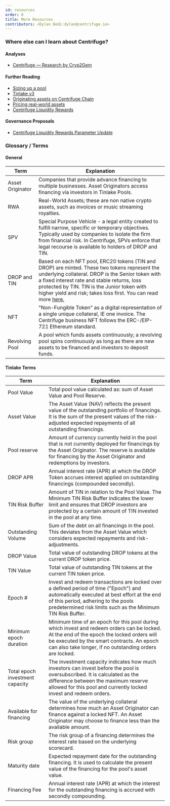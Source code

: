 ```yaml
---
id: resources
order: 6
title: More Resources
contributors: <Dylan Dedi:dylan@centrifuge.io>
---
```


### Where else can I learn about Centrifuge?

#### Analyses

- [Centrifuge — Research by Cryp2Gem](https://cryp2gem.medium.com/centrifuge-research-by-cryp2gem-8331d02c824a)

#### Further Reading

- [Sizing up a pool](https://medium.com/centrifuge/investing-in-your-first-tinlake-pool-how-to-dyor-5b79cf88861c)
- [Tinlake v3](https://medium.com/centrifuge/tinlake-v3-growing-defi-usability-to-the-real-world-4d6acce869d8)
- [Originating assets on Centrifuge Chain](https://medium.com/centrifuge/why-originate-real-world-assets-on-centrifuge-chain-cedd705fcca1)
- [Pricing real-world assets](https://medium.com/centrifuge/tinlake-pricing-and-valuation-series-part-1-how-to-price-real-world-assets-cf6655132bef)
- [Centrifuge Liquidity Rewards](https://medium.com/centrifuge/start-earning-radial-rad-rewards-for-tinlake-cbd98fcd8330)

#### Governance Proposals

- [Centrifuge Liquidity Rewards Parameter Update](https://gov.centrifuge.io/t/request-for-comments-radial-rewards-parameter-update/1769)

### Glossary / Terms

#### General

| Term             | Explanation                                                                                                                                                                                                                                                                                                                                                                      |
| ---------------- | -------------------------------------------------------------------------------------------------------------------------------------------------------------------------------------------------------------------------------------------------------------------------------------------------------------------------------------------------------------------------------- |
| Asset Originator | Companies that provide advance financing to multiple businesses. Asset Originators access financing via investors in Tinlake Pools.                                                                                                                                                                                                                                              |
| RWA              | Real-World Assets; these are non native crypto assets, such as invoices or music streaming royalties.                                                                                                                                                                                                                                                                            |
| SPV              | Special Purpose Vehicle - a legal entity created to fulfill narrow, specific or temporary objectives. Typically used by companies to isolate the firm from financial risk. In Centrifuge, SPVs enforce that legal recourse is available to holders of DROP and TIN.                                                                                                              |
| DROP and TIN     | Based on each NFT pool, ERC20 tokens (TIN and DROP) are minted. These two tokens represent the underlying collateral. DROP is the Senior token with a fixed interest rate and stable returns, loss protected by TIN. TIN is the Junior token with higher yield and risk; takes loss first. You can read more [here.](https://developer.centrifuge.io/tinlake/overview/tranches/) |
| NFT              | "Non-Fungible Token" as a digital representation of a single unique collateral, IE one invoice. The Centrifuge business NFT follows the ERC-/EIP-721 Ethereum standard.                                                                                                                                                                                                          |
| Revolving Pool   | A pool which funds assets continuously; a revolving pool spins continuously as long as there are new assets to be financed and investors to deposit funds.                                                                                                                                                                                                                       |

#### Tinlake Terms

| Term | Explanation |
| ---- | ---- |
| Pool Value | Total pool value calculated as: sum of Asset Value and Pool Reserve. |
| Asset Value | The Asset Value (NAV) reflects the present value of the outstanding portfolio of financings. It is the sum of the present values of the risk-adjusted expected repayments of all outstanding financings. |
| Pool reserve | Amount of currency currently held in the pool that is not currently deployed for financings by the Asset Originator. The reserve is available for financing by the Asset Originator and redemptions by investors. |
| DROP APR | Annual interest rate (APR) at which the DROP Token accrues interest applied on outstanding financings (compounded secondly). |
| TIN Risk Buffer | Amount of TIN in relation to the Pool Value. The Minimum TIN Risk Buffer indicates the lower limit and ensures that DROP investors are protected by a certain amount of TIN invested in the pool at any time. |
| Outstanding Volume | Sum of the debt on all financings in the pool. This deviates from the Asset Value which considers expected repayments and risk-adjustments. |
| DROP Value | Total value of outstanding DROP tokens at the current DROP token price. |
| TIN Value | Total value of outstanding TIN tokens at the current TIN token price. |
| Epoch # | Invest and redeem transactions are locked over a defined period of time ("Epoch") and automatically executed at best effort at the end of this period, adhering to the pools predetermined risk limits such as the Minimum TIN Risk Buffer. |
| Minimum epoch duration | Minimum time of an epoch for this pool during which invest and redeem orders can be locked. At the end of the epoch the locked orders will be executed by the smart contracts. An epoch can also take longer, if no outstanding orders are locked. |
| Total epoch investment capacity | The investment capacity indicates how much investors can invest before the pool is oversubscribed. It is calculated as the difference between the maximum reserve allowed for this pool and currently locked invest and redeem orders. |
| Available for financing | The value of the underlying collateral determines how much an Asset Originator can finance against a locked NFT. An Asset Originator may choose to finance less than the available amount. |
| Risk group | The risk group of a financing determines the interest rate based on the underlying scorecard. |
| Maturity date | Expected repayment date for the outstanding financing. It is used to calculate the present value of the financing for the pool's asset value. |
| Financing Fee | Annual interest rate (APR) at which the interest for the outstanding financing is accrued with secondly compounding. |

